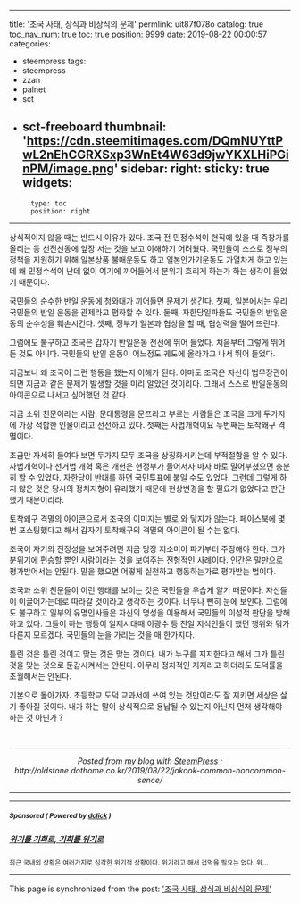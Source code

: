 
---
title: '조국 사태, 상식과 비상식의 문제'
permlink: uit87f078o
catalog: true
toc_nav_num: true
toc: true
position: 9999
date: 2019-08-22 00:00:57
categories:
- steempress
tags:
- steempress
- zzan
- palnet
- sct
- sct-freeboard
thumbnail: 'https://cdn.steemitimages.com/DQmNUYttPwL2nEhCGRXSxp3WnEt4W63d9jwYKXLHiPGinPM/image.png'
sidebar:
    right:
        sticky: true
widgets:
    -
        type: toc
        position: right
---


<p>상식적이지 않을 때는 반드시 이유가 있다. 조국 전 민정수석이 현직에 있을 때 죽창가를 올리는 등 선전선동에 앞장 서는 것을 보고 이해하기 어려웠다. 국민들이 스스로 정부의 정책을 지원하기 위해 일본상품 불매운동도 하고 일본안가기운동도 가열차게 하고 있는데 왜 민정수석이 난데 없이 여기에 끼어들어서 분위기 흐리게 하는가 하는 생각이 들었기 때문이다. </p>
<p>국민들의 순수한 반일 운동에 청와대가 끼어들면 문제가 생긴다. 첫째, 일본에서는 우리 국민들의 반일 운동을 관제라고 폄하할 수 있다. 둘째, 자한당일파들도 국민들의 반일운동의 순수성을 훼손시킨다. 셋째, 정부가 일본과 협상을 할 때, 협상력을 떨어 뜨린다. </p>
<p>그럼에도 불구하고 조국은 갑자기 반일운동 전선에 뛰어 들었다. 처음부터 그렇게 뛰어든 것도 아니다. 국민들의 반일 운동이 어느정도 궤도에 올라가고 나서 뛰어 들었다. </p>
<p>지금보니 왜 조국이 그런 행동을 했는지 이해가 된다. 아마도 조국은 자신이 법무장관이 되면 지금과 같은 문제가 발생할 것을 미리 알았던 것이리다. 그래서 스스로 반일운동의 아이콘으로 나서고 싶어했던 것 같다. </p>
<p>지금 소위 친문이라는 사람, 문대통령을 문프라고 부르는 사람들은 조국을 크게 두가지에 가장 적합한 인물이라고 선전하고 있다. 첫째는 사법개혁이요 두번째는 토착왜구 격멸이다. </p>
<p>조금만 자세히 들여다 보면 두가지 모두 조국을 상징화시키는데 부적절함을 알 수 있다. 사법개혁이나 선거법 개혁 혹은 개헌은 현정부가 들어서자 마자 바로 밀어부쳤으면 충분히 할 수 있었다. 자한당이 반대를 하면 국민투표에 붙일 수도 있었다. 그런데 그렇게 하지 않은 것은 당시의 정치지형이 유리했기 때문에 현상변경을 할 필요가 없었다고 판단했기 때문이리라. </p>
<p>토착왜구 격멸의 아이콘으로서 조국의 이미지는 별로 와 닿지가 않는다. 페이스북에 몇번 포스팅했다고 해서 갑자기 토착왜구의 격멸의 아이콘이 될 수는 없다. </p>
<p>조국이 자기의 진정성을 보여주려면 지금 당장 지소미아 파기부터 주장해야 한다. 그가 분위기에 편승할 뿐인 사람이라는 것을 보여주는 전형적인 사례이다. 인간은 말만으로 평가받어서는 안된다. 말을 했으면 어떻게 실천하고 행동하는가로 평가받는 법이다. </p>
<p>조국과 소위 친문들이 이런 행태를 보이는 것은 국민들을 우습게 알기 때문이다. 자신들이 이끌어가는데로 따라갈 것이라고 생각하는 것이다. 너무나 뻔히 눈에 보인다. 그럼에도 불구하고 일부의 유명인사들은 자신의 명성을 이용해서 국민들의 이성적 판단을 방해하고 있다. 그들이 하는 행동이 일제시대때 이광수 등 친일 지식인들이 했던 행위와 뭐가 다른지 모르겠다. 국민들의 눈을 가리는 것을 매 한가지다. </p>
<p>틀린 것은 틀린 것이고 맞는 것은 맞는 것이다. 내가 누구를 지지한다고 해서 그가 틀린 것을 맞는 것으로 둔갑시켜서는 안된다. 아무리 정치적인 지지라고 하더라도 도덕률을 초월해서는 안된다. </p>
<p>기본으로 돌아가자. 초등학교 도덕 교과서에 쓰여 있는 것만이라도 잘 지키면 세상은 살기 좋아질 것이다. 내가 하는 말이 상식적으로 용납될 수 있는지 아닌지 먼저 생각해야 하는 것 아닌가 ?</p>
<p></p>
 <br /><center><hr/><em>Posted from my blog with <a href='https://wordpress.org/plugins/steempress/'>SteemPress</a> : http://oldstone.dothome.co.kr/2019/08/22/jokook-common-noncommon-sence/ </em><hr/></center>

---

#####  <sub> **Sponsored ( Powered by [dclick](https://www.dclick.io) )** </sub>
##### [위기를 기회로, 기회를 위기로](https://api.dclick.io/v1/c?x=eyJhbGciOiJIUzI1NiIsInR5cCI6IkpXVCJ9.eyJjIjoib2xkc3RvbmUiLCJzIjoidWl0ODdmMDc4byIsImEiOlsidC0yMDE4Il0sInVybCI6Imh0dHBzOi8vc3RlZW1pdC5jb20vc3RlZW1wcmVzcy9Ab2xkc3RvbmUveG92cnlmcGR2dCIsImlhdCI6MTU2NjQzMzI4MCwiZXhwIjoxODgxNzkzMjgwfQ.okDrhZiwyYwdqY9oZBEvURXO_NrLhUlgawy8iWIq6Ys)
<sup>최근 국내외 상황은 여러가지로 심각한 위기적 상황이다. 위기라고 해서 겁먹을 필요는 없다. 위...</sup>


- - -

This page is synchronized from the post: ['조국 사태, 상식과 비상식의 문제'](https://steemit.com/@oldstone/uit87f078o)

